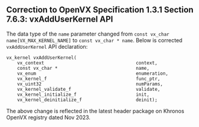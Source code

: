 ## Correction to OpenVX Specification 1.3.1 Section 7.6.3: vxAddUserKernel API

The data type of the `name` parameter changed from `const vx_char name[VX_MAX_KERNEL_NAME]` to `const vx_char * name`. Below is corrected `vxAddUserKernel` API declaration:

```
vx_kernel vxAddUserKernel(
    vx_context                                  context,
    const vx_char *                             name,
    vx_enum                                     enumeration,
    vx_kernel_f                                 func_ptr,
    vx_uint32                                   numParams,
    vx_kernel_validate_f                        validate,
    vx_kernel_initialize_f                      init,
    vx_kernel_deinitialize_f                    deinit);
```

The above change is reflected in the latest header package on Khronos OpenVX registry dated Nov 2023.
